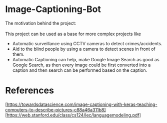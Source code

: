 # Image-Captioning-Bot

The motivation behind the project:<br><br>
This project can be used as a base for more complex projects like 
- Automatic surveillance using CCTV cameras to detect crimes/accidents.
- Aid to the blind people by using a camera to detect scenes in front of them.
- Automatic Captioning can help, make Google Image Search as good as Google Search, as then every image could be first converted into a caption and then search can be performed based on the caption.


# References 
[https://towardsdatascience.com/image-captioning-with-keras-teaching-computers-to-describe-pictures-c88a46a311b8]
[https://web.stanford.edu/class/cs124/lec/languagemodeling.pdf]
